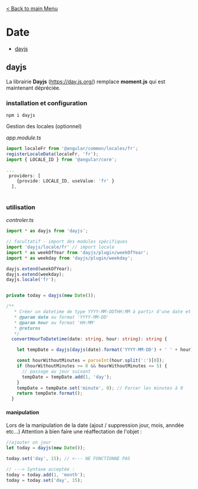 [< Back to main Menu](https://github.com/gsoulie/angular-resources/blob/master/ng-sheet.md)    

# Date

* [dayjs](#dayjs)    


## dayjs

La librairie **Dayjs** (https://day.js.org/) remplace **moment.js** qui est maintenant dépréciée.

### installation et configuration

````npm i dayjs````

Gestion des locales (optionnel)

*app.module.ts*

````typescript
import localeFr from '@angular/common/locales/fr';
registerLocaleData(localeFr, 'fr');
import { LOCALE_ID } from '@angular/core';

...
 providers: [
    {provide: LOCALE_ID, useValue: 'fr' }
  ],
  
````

### utilisation

*controler.ts*

````typescript
import * as dayjs from 'dayjs';

// facultatif - import des modules spécifiques
import 'dayjs/locale/fr' // import locale
import * as weekOfYear from 'dayjs/plugin/weekOfYear';
import * as weekday from 'dayjs/plugin/weekday';

dayjs.extend(weekOfYear);
dayjs.extend(weekday);
dayjs.locale('fr');


private today = dayjs(new Date());

/**
   * Créer un datetime de type YYYY-MM-DDTHH:MM à partir d'une date et d'une heure passées en paramètres
   * @param date au format 'YYYY-MM-DD'
   * @param hour au format 'HH:MM'
   * @returns
   */
  convertHourToDatetime(date: string, hour: string): string {

    let tempDate = dayjs(dayjs(date).format('YYYY-MM-DD') + ' ' + hour);

    const hourWithoutMinutes = parseInt(hour.split(':')[0]);
    if (hourWithoutMinutes >= 0 && hourWithoutMinutes <= 5) {
      // passage au jour suivant
      tempDate = tempDate.add(1, 'day');
    }
    tempDate = tempDate.set('minute', 0); // Forcer les minutes à 0
    return tempDate.format();
  }
````

#### manipulation

Lors de la manipulation de la date (ajout / suppression jour, mois, anndée etc...) Attention à bien faire une réaffectation de l'objet :

````typescript
//ajouter un jour 
let today = dayjs(new Date());

today.set('day', 15); // <--- NE FONCTIONNE PAS 

// ---> Syntaxe acceptée :
today = today.add(1, 'month');
today = today.set('day', 15);
````
